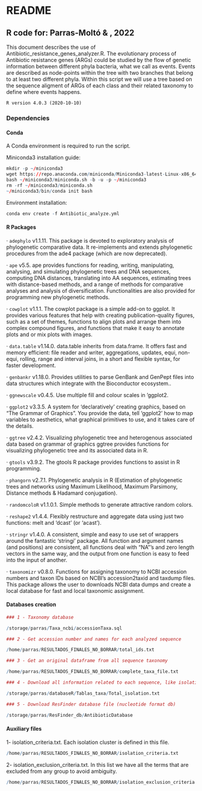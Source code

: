 
<!-- README.md is generated from README.Rmd. Please edit that file -->

# **README**

## **R code for: Parras-Moltó & , 2022**

This document describes the use of
Antibiotic_resistance_genes_analyzer.R. The evolutionary process of
Antibiotic resistance genes (ARGs) could be studied by the flow of
genetic information between different phyla bacteria, what we call as
events. Events are described as node-points within the tree with two
branches that belong to at least two different phyla. Within this script
we will use a tree based on the sequence aligment of ARGs of each class
and their related taxonomy to define where events happens.

    R version 4.0.3 (2020-10-10)

### **Dependencies**

#### **Conda**

A Conda environment is required to run the script.

Miniconda3 installation guide:

``` r
mkdir -p ~/miniconda3
wget https://repo.anaconda.com/miniconda/Miniconda3-latest-Linux-x86_64.sh -O ~/miniconda3/miniconda.sh
bash ~/miniconda3/miniconda.sh -b -u -p ~/miniconda3
rm -rf ~/miniconda3/miniconda.sh
~/miniconda3/bin/conda init bash
```

Environment installation:

``` r
conda env create -f Antibiotic_analyze.yml
```

#### **R Packages**

· `adephylo` v1.1.11. This package is devoted to exploratory analysis of
phylogenetic comparative data. It re-implements and extends phylogenetic
procedures from the ade4 package (which are now deprecated).

· `ape` v5.5. ape provides functions for reading, writing, manipulating,
analysing, and simulating phylogenetic trees and DNA sequences,
computing DNA distances, translating into AA sequences, estimating trees
with distance-based methods, and a range of methods for comparative
analyses and analysis of diversification. Functionalities are also
provided for programming new phylogenetic methods.

· `cowplot` v1.1.1. The cowplot package is a simple add-on to ggplot. It
provides various features that help with creating publication-quality
figures, such as a set of themes, functions to align plots and arrange
them into complex compound figures, and functions that make it easy to
annotate plots and or mix plots with images.

· `data.table` v1.14.0. data.table inherits from data.frame. It offers
fast and memory efficient: file reader and writer, aggregations,
updates, equi, non-equi, rolling, range and interval joins, in a short
and flexible syntax, for faster development.

· `genbankr` v1.18.0. Provides utilities to parse GenBank and GenPept
files into data structures which integrate with the Bioconductor
ecosystem..

· `ggnewscale` v0.4.5. Use multiple fill and colour scales in ’ggplot2.

· `ggplot2` v3.3.5. A system for ‘declaratively’ creating graphics,
based on “The Grammar of Graphics”. You provide the data, tell ‘ggplot2’
how to map variables to aesthetics, what graphical primitives to use,
and it takes care of the details.

· `ggtree` v2.4.2. Visualizing phylogenetic tree and heterogenous
associated data based on grammar of graphics ggtree provides functions
for visualizing phylogenetic tree and its associated data in R.

· `gtools` v3.9.2. The gtools R package provides functions to assist in
R programming.

· `phangorn` v2.7.1. Phylogenetic analysis in R (Estimation of
phylogenetic trees and networks using Maximum Likelihood, Maximum
Parsimony, Distance methods & Hadamard conjugation).

· `randomcoloR` v1.1.0.1. Simple methods to generate attractive random
colors.

· `reshape2` v1.4.4. Flexibly restructure and aggregate data using just
two functions: melt and ‘dcast’ (or ‘acast’).

· `stringr` v1.4.0. A consistent, simple and easy to use set of wrappers
around the fantastic ‘stringi’ package. All function and argument names
(and positions) are consistent, all functions deal with “NA”’s and zero
length vectors in the same way, and the output from one function is easy
to feed into the input of another.

· `taxonomizr` v0.8.0. Functions for assigning taxonomy to NCBI
accession numbers and taxon IDs based on NCBI’s accession2taxid and
taxdump files. This package allows the user to downloads NCBI data dumps
and create a local database for fast and local taxonomic assignment.

#### **Databases creation**

``` r
### 1 - Taxonomy database

/storage/parras/Taxa_ncbi/accessionTaxa.sql

### 2 - Get accession number and names for each analyzed sequence

/home/parras/RESULTADOS_FINALES_NO_BORRAR/total_ids.txt

### 3 - Get an original dataframe from all sequence taxonomy

/home/parras/RESULTADOS_FINALES_NO_BORRAR/complete_taxa_file.txt

### 4 - Download all information related to each sequence, like isolation_source

/storage/parras/databaseR/Tablas_taxa/Total_isolation.txt

### 5 - Download ResFinder database file (nucleotide format db)

/storage/parras/ResFinder_db/AntibioticDatabase
```

#### **Auxiliary files**

1- isolation_criteria.txt. Each isolation cluster is defined in this
file.

``` r
/home/parras/RESULTADOS_FINALES_NO_BORRAR/isolation_criteria.txt
```

2- isolation_exclusion_criteria.txt. In this list we have all the terms
that are excluded from any group to avoid ambiguity.

``` r
/home/parras/RESULTADOS_FINALES_NO_BORRAR/isolation_exclusion_criteria.txt
```
